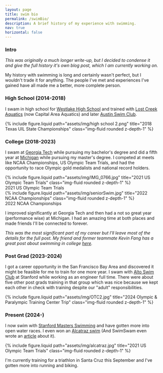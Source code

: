```yaml
---
layout: page
title: swim bio
permalink: /swimBio/
description: A brief history of my experience with swimming.
nav: true
horizontal: false
---
```


### Intro
*This was originally a much longer write-up, but I decided to condense it and give the full history it's own blog post, which I am currently working on.*

My history with swimming is long and certainly wasn't perfect, but I wouldn't trade it for anything. The people I've met and experiences I've gained have all made me a better, more complete person. 


### High School (2014-2018)
I swam in high school for [Westlake High School](https://whs.eanesisd.net/) and trained with [Lost Creek Aquatics](https://www.capitalareaaquatics.com/page/home) (now Capital Area Aquatics) and later [Austin Swim Club](https://www.usms.org/clubs/austin-swim-club-2581?gad_source=1&gclid=CjwKCAjwm_SzBhAsEiwAXE2Cv0xPgP_8BomvqGDmUqCKUXpB55unLJx3iZho0ftc7rS2ovWxUYxU-xoCbEsQAvD_BwE). 

<div class = "container">
    <div class = "row">
    <div class="col"></div>
        <div class = "col-8">
        {% include figure.liquid path="assets/img/high school 2.png" title="2018 Texas UIL State Championships" class="img-fluid rounded z-depth-1" %}
        </div>
    <div class="col"></div>
    </div>
</div>

### College (2018-2023)
I swam at [Georgia Tech](https://ramblinwreck.com/sports/c-swim/) while pursuing my bachelor's degree and did a fifth year at [Michigan](https://mgoblue.com/sports/mens-swimming-and-diving) while pursuing my master's degree. I competed at meets like NCAA Championships, US Olympic Team Trials, and had the opportunity to race Olympic gold medalists and national record holders.

<div class = "container">
    <div class = "row">
        <div class="col"></div>
        <div class = "col-8">
        {% include figure.liquid path="assets/img/IMG_0766.jpg" title="2021 US Olympic Team Trials" class="img-fluid rounded z-depth-1" %}
        </div>
        <div class="col"></div>
    </div>
    <div class = "caption">
    2021 US Olympic Team Trials
    </div>
    <div class = "row">
        <div class="col"></div>
        <div class = "col-8">
        {% include figure.liquid path="assets/img/seniorSwim.jpg" title="2022 NCAA Championships" class="img-fluid rounded z-depth-1" %}
        </div>
        <div class="col"></div>
    </div>
    <div class = "caption">
    2022 NCAA Championships
    </div>
</div>

I improved significantly at Georgia Tech and then had a not so great year (performance wise) at Michigan. I had an amazing time at both places and made friends I'll be connected to forever.

*This was the most significant part of my career but I'll leave most of the details for the full post. My friend and former teammate Kevin Fang has a great post about swimming in college [here](https://fourcontext.com/index.php/2022/02/pros-and-cons-of-being-a-college-swimmer/).*

### Post Grad (2023-2024)
I got a career opportunity in the San Francisco Bay Area and discovered it might be feasible for me to train for one more year. I swam with [Alto Swim Club](https://altoswimclub.com/) at Stanford while working as an engineer full time. There were about five other post grads training in that group which was nice because we kept each other in check with training despite our "adult" responsibilities. 


<div class = "container">
    <div class = "row">
        <div class="col"></div>
            <div class = "col-5" >
            {% include figure.liquid path="assets/img/OTC2.jpg" title="2024 Olympic & Paralympic Training Center Trip" class="img-fluid rounded z-depth-1" %}
            </div>
        <div class="col"></div>
    </div>
</div>


### Present (2024-)
I now swim with [Stanford Masters Swimming](https://web.stanford.edu/group/masters/) and have gotten more into open water races. I even won an [Alcatraz swim](https://www.itsyourrace.com/Results.aspx?amax=199&amin=0&eid=122546&g=A&id=8078&y=2023) (And SwimSwam even wrote an [article](https://swimswam.com/ryan-murphy-competes-in-sharkfest-alcatraz-swim/) about it).

<div class = "container">
    <div class = "row">
    <div class="col"></div>
        <div class = "col-5">
        {% include figure.liquid path="assets/img/alcatraz.jpg" title="2021 US Olympic Team Trials" class="img-fluid rounded z-depth-1" %}
        </div>
    <div class="col"></div>
    </div>
</div>

I'm currently training for a triathlon in Santa Cruz this September and I've gotten more into running and biking.
